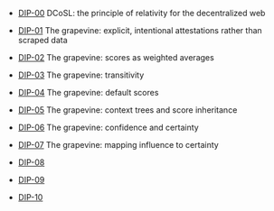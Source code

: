 - [DIP-00](00.md) DCoSL: the principle of relativity for the decentralized web

- [DIP-01](01.md) The grapevine: explicit, intentional attestations rather than scraped data

- [DIP-02](02.md) The grapevine: scores as weighted averages

- [DIP-03](03.md) The grapevine: transitivity

- [DIP-04](04.md) The grapevine: default scores

- [DIP-05](05.md) The grapevine: context trees and score inheritance

- [DIP-06](06.md) The grapevine: confidence and certainty

- [DIP-07](07.md) The grapevine: mapping influence to certainty

- [DIP-08](08.md)

- [DIP-09](09.md)

- [DIP-10](10.md)
